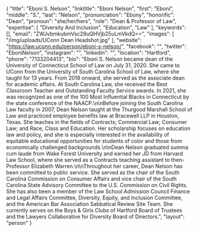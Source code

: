 {
  "title": "Eboni S. Nelson",
  "linktitle": "Eboni Nelson",
  "first": "Eboni",
  "middle": "S.",
  "last": "Nelson",
  "pronunciation": "Ebony",
  "honorific": "Dean",
  "pronoun": "she/her/hers",
  "role": "Dean & Professor of Law",
  "expertise": [
    "Diversity And Inclusion",
    "Education",
    "Law"
  ],
  "keywords": [],
  "email": "ZWJvbmkubmVsc29uQHVjb25uLmVkdQ==",
  "images": [
    "/img/uploads/UConn Dean Headshot.jpg"
  ],
  "website": "https://law.uconn.edu/person/eboni-s-nelson/",
  "facebook": "",
  "twitter": "EboniNelson",
  "instagram": "",
  "linkedin": "",
  "location": "Hartford",
  "phone": "7133204413",
  "bio": "Eboni S. Nelson became dean of the University of Connecticut School of Law on July 31, 2020. She came to UConn from the University of South Carolina School of Law, where she taught for 13 years. From 2018 onward, she served as the associate dean for academic affairs. At South Carolina Law, she received the Best Classroom Teacher and Outstanding Faculty Service awards. In 2021, she was recognized as one of the 100 Most Influential Blacks in Connecticut by the state conference of the NAACP.\n\nBefore joining the South Carolina Law faculty in 2007, Dean Nelson taught at the Thurgood Marshall School of Law and practiced employee benefits law at Bracewell LLP in Houston, Texas. She teaches in the fields of Contracts; Commercial Law; Consumer Law; and Race, Class and Education. Her scholarship focuses on education law and policy, and she is especially interested in the availability of equitable educational opportunities for students of color and those from economically challenged backgrounds.\n\nDean Nelson graduated summa cum laude from Wake Forest University and earned her JD from Harvard Law School, where she served as a Contracts teaching assistant to then-Professor Elizabeth Warren.\n\nThroughout her career, Dean Nelson has been committed to public service. She served as the chair of the South Carolina Commission on Consumer Affairs and vice chair of the South Carolina State Advisory Committee to the U.S. Commission on Civil Rights. She has also been a member of the Law School Admission Council Finance and Legal Affairs Committee, Diversity, Equity, and Inclusion Committee, and the American Bar Association Sabbatical Review Site Team. She currently serves on the Boys & Girls Clubs of Hartford Board of Trustees and the Lawyers Collaborative for Diversity Board of Directors.",
  "layout": "person"
}
